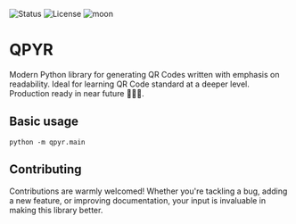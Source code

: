![Status](https://img.shields.io/badge/status-under%20development-orange)
![License](https://img.shields.io/badge/License-Apache_2.0-blue.svg)
![moon](https://img.shields.io/badge/🚀🚀🚀-🌓-blue)


# QPYR
Modern Python library for generating QR Codes written with emphasis on readability. Ideal for learning QR Code standard at a deeper level. Production ready in near future 🚀🚀🚀.


## Basic usage
    python -m qpyr.main


## Contributing
Contributions are warmly welcomed! Whether you're tackling a bug, adding a new feature, or improving documentation, your input is invaluable in making this library better.

